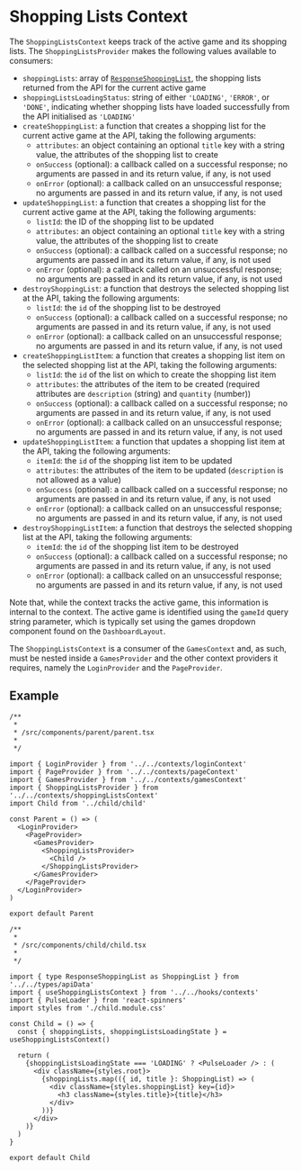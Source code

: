 # Shopping Lists Context

The `ShoppingListsContext` keeps track of the active game and its shopping lists. The `ShoppingListsProvider` makes the following values available to consumers:

- `shoppingLists`: array of [`ResponseShoppingList`](/src/types/apiData.d.ts), the shopping lists returned from the API for the current active game
- `shoppingListsLoadingStatus`: string of either `'LOADING'`, `'ERROR'`, or `'DONE'`, indicating whether shopping lists have loaded successfully from the API initialised as `'LOADING'`
- `createShoppingList`: a function that creates a shopping list for the current active game at the API, taking the following arguments:
  - `attributes`: an object containing an optional `title` key with a string value, the attributes of the shopping list to create
  - `onSuccess` (optional): a callback called on a successful response; no arguments are passed in and its return value, if any, is not used
  - `onError` (optional): a callback called on an unsuccessful response; no arguments are passed in and its return value, if any, is not used
- `updateShoppingList`: a function that creates a shopping list for the current active game at the API, taking the following arguments:
  - `listId`: the ID of the shopping list to be updated
  - `attributes`: an object containing an optional `title` key with a string value, the attributes of the shopping list to create
  - `onSuccess` (optional): a callback called on a successful response; no arguments are passed in and its return value, if any, is not used
  - `onError` (optional): a callback called on an unsuccessful response; no arguments are passed in and its return value, if any, is not used
- `destroyShoppingList`: a function that destroys the selected shopping list at the API, taking the following arguments:
  - `listId`: the `id` of the shopping list to be destroyed
  - `onSuccess` (optional): a callback called on a successful response; no arguments are passed in and its return value, if any, is not used
  - `onError` (optional): a callback called on an unsuccessful response; no arguments are passed in and its return value, if any, is not used
- `createShoppingListItem`: a function that creates a shopping list item on the selected shopping list at the API, taking the following arguments:
  - `listId`: the `id` of the list on which to create the shopping list item
  - `attributes`: the attributes of the item to be created (required attributes are `description` (string) and `quantity` (number))
  - `onSuccess` (optional): a callback called on a successful response; no arguments are passed in and its return value, if any, is not used
  - `onError` (optional): a callback called on an unsuccessful response; no arguments are passed in and its return value, if any, is not used
- `updateShoppingListItem`: a function that updates a shopping list item at the API, taking the following arguments:
  - `itemId`: the `id` of the shopping list item to be updated
  - `attributes`: the attributes of the item to be updated (`description` is not allowed as a value)
  - `onSuccess` (optional): a callback called on a successful response; no arguments are passed in and its return value, if any, is not used
  - `onError` (optional): a callback called on an unsuccessful response; no arguments are passed in and its return value, if any, is not used
- `destroyShoppingListItem`: a function that destroys the selected shopping list at the API, taking the following arguments:
  - `itemId`: the `id` of the shopping list item to be destroyed
  - `onSuccess` (optional): a callback called on a successful response; no arguments are passed in and its return value, if any, is not used
  - `onError` (optional): a callback called on an unsuccessful response; no arguments are passed in and its return value, if any, is not used

Note that, while the context tracks the active game, this information is internal to the context. The active game is identified using the `gameId` query string parameter, which is typically set using the games dropdown component found on the `DashboardLayout`.

The `ShoppingListsContext` is a consumer of the `GamesContext` and, as such, must be nested inside a `GamesProvider` and the other context providers it requires, namely the `LoginProvider` and the `PageProvider`.

## Example

```tsx
/**
 *
 * /src/components/parent/parent.tsx
 *
 */

import { LoginProvider } from '../../contexts/loginContext'
import { PageProvider } from '../../contexts/pageContext'
import { GamesProvider } from '../../contexts/gamesContext'
import { ShoppingListsProvider } from '../../contexts/shoppingListsContext'
import Child from '../child/child'

const Parent = () => (
  <LoginProvider>
    <PageProvider>
      <GamesProvider>
        <ShoppingListsProvider>
          <Child />
        </ShoppingListsProvider>
      </GamesProvider>
    </PageProvider>
  </LoginProvider>
)

export default Parent

/**
 *
 * /src/components/child/child.tsx
 *
 */

import { type ResponseShoppingList as ShoppingList } from '../../types/apiData'
import { useShoppingListsContext } from '../../hooks/contexts'
import { PulseLoader } from 'react-spinners'
import styles from './child.module.css'

const Child = () => {
  const { shoppingLists, shoppingListsLoadingState } = useShoppingListsContext()

  return (
    {shoppingListsLoadingState === 'LOADING' ? <PulseLoader /> : (
      <div className={styles.root}>
        {shoppingLists.map(({ id, title }: ShoppingList) => (
          <div className={styles.shoppingList} key={id}>
            <h3 className={styles.title}>{title}</h3>
          </div>
        ))}
      </div>
    )}
  )
}

export default Child
```
